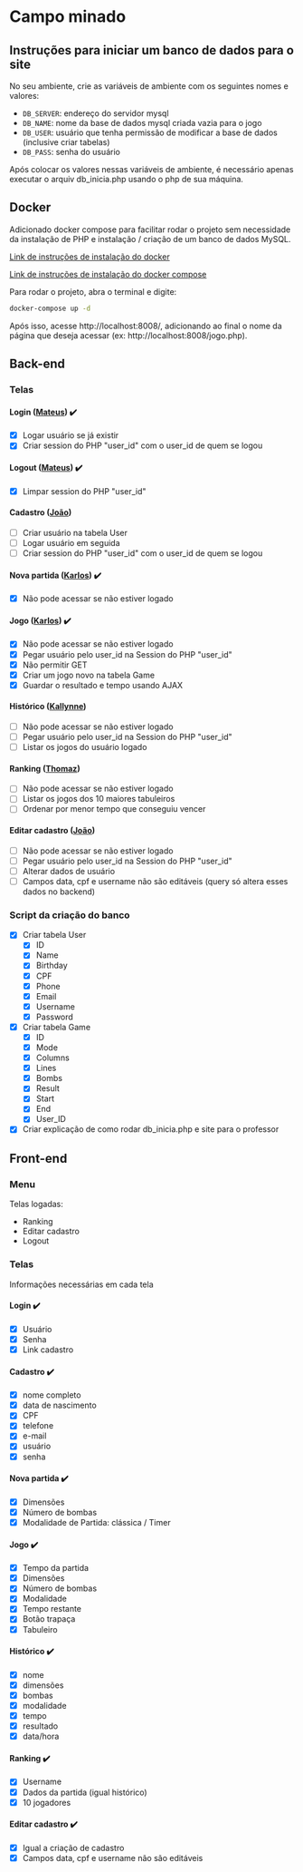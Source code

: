 # Campo minado

## Instruções para iniciar um banco de dados para o site

No seu ambiente, crie as variáveis de ambiente com os seguintes nomes e valores:
- `DB_SERVER`: endereço do servidor mysql
- `DB_NAME`: nome da base de dados mysql criada vazia para o jogo
- `DB_USER`: usuário que tenha permissão de modificar a base de dados (inclusive criar tabelas)
- `DB_PASS`: senha do usuário

Após colocar os valores nessas variáveis de ambiente, é necessário apenas executar o arquiv db_inicia.php usando o php de sua máquina.

## Docker

Adicionado docker compose para facilitar rodar o projeto sem necessidade da instalação de PHP e instalação / criação de um banco de dados MySQL.

[Link de instruções de instalação do docker](https://docs.docker.com/engine/install/)

[Link de instruções de instalação do docker compose](https://docs.docker.com/compose/install/)

Para rodar o projeto, abra o terminal e digite:

```bash
docker-compose up -d
```

Após isso, acesse http://localhost:8008/, adicionando ao final o nome da página que deseja acessar (ex: http://localhost:8008/jogo.php).

## Back-end

### Telas

#### Login ([Mateus](https://github.com/promateusy)) :heavy_check_mark:
- [x] Logar usuário se já existir
- [x] Criar session do PHP "user_id" com o user_id de quem se logou

#### Logout ([Mateus](https://github.com/promateusy)) :heavy_check_mark:
- [x] Limpar session do PHP "user_id"

#### Cadastro ([João](https://github.com/JoaoPortuense))
- [ ] Criar usuário na tabela User
- [ ] Logar usuário em seguida
- [ ] Criar session do PHP "user_id" com o user_id de quem se logou

#### Nova partida ([Karlos](https://github.com/konkah)) :heavy_check_mark:
- [x] Não pode acessar se não estiver logado

#### Jogo ([Karlos](https://github.com/konkah)) :heavy_check_mark:
- [x] Não pode acessar se não estiver logado
- [x] Pegar usuário pelo user_id na Session do PHP "user_id"
- [x] Não permitir GET
- [x] Criar um jogo novo na tabela Game
- [x] Guardar o resultado e tempo usando AJAX

#### Histórico ([Kallynne](https://github.com/Kallynne-Rosa))
- [ ] Não pode acessar se não estiver logado
- [ ] Pegar usuário pelo user_id na Session do PHP "user_id"
- [ ] Listar os jogos do usuário logado

#### Ranking ([Thomaz](https://github.com/Thomaz-Maques-Padovani))
- [ ] Não pode acessar se não estiver logado
- [ ] Listar os jogos dos 10 maiores tabuleiros
- [ ] Ordenar por menor tempo que conseguiu vencer

#### Editar cadastro ([João](https://github.com/JoaoPortuense))
- [ ] Não pode acessar se não estiver logado
- [ ] Pegar usuário pelo user_id na Session do PHP "user_id"
- [ ] Alterar dados de usuário
- [ ] Campos data, cpf e username não são editáveis (query só altera esses dados no backend)

### Script da criação do banco
- [x] Criar tabela User
    - [x] ID
    - [x] Name
    - [x] Birthday
    - [x] CPF
    - [x] Phone
    - [x] Email
    - [x] Username
    - [x] Password
- [x] Criar tabela Game
    - [x] ID
    - [x] Mode
    - [x] Columns
    - [x] Lines
    - [x] Bombs
    - [x] Result
    - [x] Start
    - [x] End
    - [x] User_ID
- [x] Criar explicação de como rodar db_inicia.php e site para o professor

## Front-end

### Menu

Telas logadas:

- Ranking
- Editar cadastro
- Logout

### Telas

Informações necessárias em cada tela

#### Login :heavy_check_mark:
- [x] Usuário
- [x] Senha
- [x] Link cadastro

#### Cadastro :heavy_check_mark:
- [x] nome completo
- [x] data de nascimento
- [x] CPF
- [x] telefone
- [x] e-mail
- [x] usuário
- [x] senha

#### Nova partida :heavy_check_mark:
- [x] Dimensões
- [x] Número de bombas
- [x] Modalidade de Partida: clássica / Timer

#### Jogo :heavy_check_mark:
- [x] Tempo da partida
- [x] Dimensões
- [x] Número de bombas
- [x] Modalidade
- [x] Tempo restante
- [x] Botão trapaça
- [x] Tabuleiro

#### Histórico :heavy_check_mark:
- [x] nome
- [x] dimensões
- [x] bombas
- [x] modalidade
- [x] tempo
- [x] resultado
- [x] data/hora

#### Ranking :heavy_check_mark:
- [x] Username
- [x] Dados da partida (igual histórico)
- [x] 10 jogadores

#### Editar cadastro :heavy_check_mark:
- [x] Igual a criação de cadastro
- [x] Campos data, cpf e username não são editáveis
